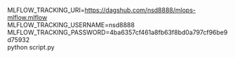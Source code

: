 MLFLOW_TRACKING_URI=https://dagshub.com/nsd8888/mlops-mlflow.mlflow \
MLFLOW_TRACKING_USERNAME=nsd8888 \
MLFLOW_TRACKING_PASSWORD=4ba6357cf461a8fb63f8bd0a797cf96be9d75932  \
python script.py